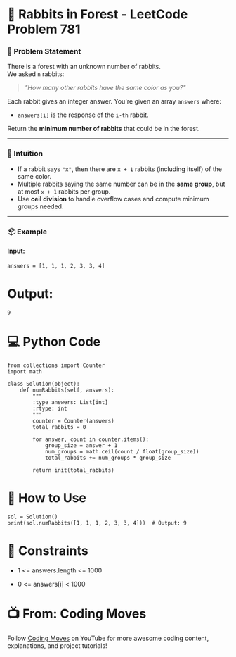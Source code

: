 # 🐰 Rabbits in Forest - LeetCode Problem 781

### 🔧 Problem Statement
There is a forest with an unknown number of rabbits.  
We asked `n` rabbits:  
> *"How many other rabbits have the same color as you?"*

Each rabbit gives an integer answer. You're given an array `answers` where:
- `answers[i]` is the response of the `i-th` rabbit.

Return the **minimum number of rabbits** that could be in the forest.

---

### 🧠 Intuition
- If a rabbit says `"x"`, then there are `x + 1` rabbits (including itself) of the same color.
- Multiple rabbits saying the same number can be in the **same group**, but at most `x + 1` rabbits per group.
- Use **ceil division** to handle overflow cases and compute minimum groups needed.

---

### 📦 Example

#### Input:
```
answers = [1, 1, 1, 2, 3, 3, 4]
```
# Output:
 ```
9
```
# 💻 Python Code
```
from collections import Counter
import math

class Solution(object):
    def numRabbits(self, answers):
        """
        :type answers: List[int]
        :rtype: int
        """
        counter = Counter(answers)
        total_rabbits = 0
        
        for answer, count in counter.items():
            group_size = answer + 1
            num_groups = math.ceil(count / float(group_size))
            total_rabbits += num_groups * group_size
        
        return init(total_rabbits)
```
# 🚀 How to Use
```
sol = Solution()
print(sol.numRabbits([1, 1, 1, 2, 3, 3, 4]))  # Output: 9
```
# 📌 Constraints
- 1 <= answers.length <= 1000

- 0 <= answers[i] < 1000

# 📺 From: Coding Moves
Follow <a href="https://wwww.youtube.com@Coding_Moves">Coding Moves</a> on YouTube for more awesome coding content, explanations, and project tutorials!


